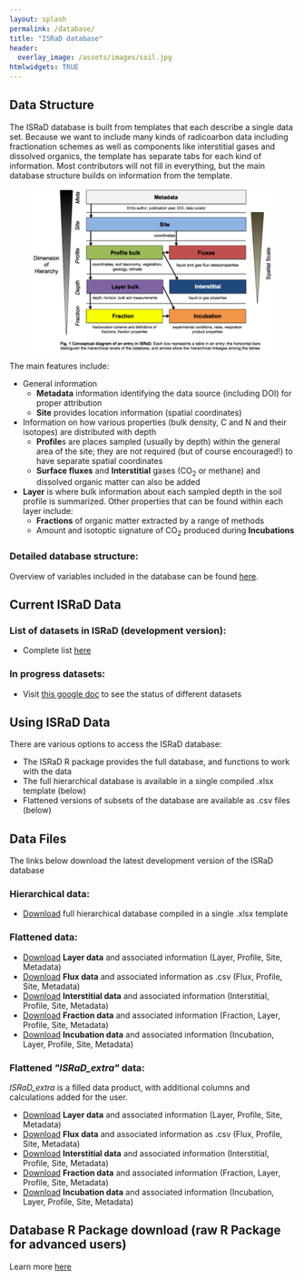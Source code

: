 ```yaml
---
layout: splash
permalink: /database/
title: "ISRaD database"
header:
  overlay_image: /assets/images/soil.jpg
htmlwidgets: TRUE
--- 
```


## Data Structure

The ISRaD database is built from templates that each describe a single data set.  Because we want to include many kinds of radicoarbon data including fractionation schemes as well as components like interstitial gases and dissolved organics, the template has separate tabs for each kind of information.  Most contributors will not fill in everything, but the main database structure builds on information from the template.

<figure>
	<img src="https://github.com/International-Soil-Radiocarbon-Database/ISRaD/raw/gh-pages/assets/images/structure_new.png" width = "500">
</figure>

The main features include:
* General information
	* **Metadata** information identifying the data source (including DOI) for proper attribution
	* **Site** provides location information (spatial coordinates)
* Information on how various properties (bulk density, C and N and their isotopes) are distributed with depth
	* **Profile**s are places sampled (usually by depth) within the general area of the site; they are not required (but of course encouraged!) to have separate spatial coordinates
	* **Surface fluxes** and **Interstitial** gases (CO<sub>2</sub> or methane) and dissolved organic matter can also be added
* **Layer** is where bulk information about each sampled depth in the soil profile is summarized. Other properties that can be found within each layer include:
	* **Fractions** of organic matter extracted by a range of methods
	* Amount and isotoptic signature of CO<sub>2</sub> produced during **Incubations** 

### Detailed database structure:
Overview of variables included in the database can be found [here](https://github.com/International-Soil-Radiocarbon-Database/ISRaD/blob/master/ISRaD_data_files/database/database_structure.md).

## Current ISRaD Data
### List of datasets in ISRaD (development version):
* Complete list [here](https://github.com/International-Soil-Radiocarbon-Database/ISRaD/blob/master/ISRaD_data_files/database/credits.md)


### In progress datasets:
* Visit [this google doc](https://docs.google.com/spreadsheets/d/1lezUOJjYnB7KtXGDDFO_PKWLtx_7NZ3WaOubP2zUX-g/edit?usp=sharing) to see the status of different datasets 

## Using ISRaD Data
There are various options to access the ISRaD database: 
*   The ISRaD R package provides the full database, and functions to work with the data
*   The full hierarchical database is available in a single compiled .xlsx template (below)
*   Flattened versions of subsets of the database are available as .csv files (below)

## Data Files 
The links below download the latest development version of the ISRaD database
### Hierarchical data:
*   [Download](https://github.com/International-Soil-Radiocarbon-Database/ISRaD/raw/master/ISRaD_data_files/database/ISRaD_list.xlsx)
 full hierarchical database compiled in a single .xlsx template 
### Flattened data:
*   [Download](https://github.com/International-Soil-Radiocarbon-Database/ISRaD/raw/master/ISRaD_data_files/database/ISRaD_data_flat_layer.csv) **Layer data** and associated information (Layer, Profile, Site, Metadata)
*   [Download](https://github.com/International-Soil-Radiocarbon-Database/ISRaD/raw/master/ISRaD_data_files/database/ISRaD_data_flat_flux.csv) **Flux data** and associated information as .csv (Flux, Profile, Site, Metadata)
*   [Download](https://github.com/International-Soil-Radiocarbon-Database/ISRaD/raw/master/ISRaD_data_files/database/ISRaD_data_flat_interstitial.csv) **Interstitial data** and associated information (Interstitial, Profile, Site, Metadata)
*   [Download](https://github.com/International-Soil-Radiocarbon-Database/ISRaD/raw/master/ISRaD_data_files/database/ISRaD_data_flat_fraction.csv) **Fraction data** and associated information (Fraction, Layer, Profile, Site, Metadata) 
*   [Download](https://github.com/International-Soil-Radiocarbon-Database/ISRaD/raw/master/ISRaD_data_files/database/ISRaD_data_flat_incubation.csv) **Incubation data** and associated information (Incubation, Layer, Profile, Site, Metadata)

### Flattened *"ISRaD_extra"* data:
*ISRaD_extra* is a filled data product, with additional columns and calculations added for the user.
*   [Download](https://github.com/International-Soil-Radiocarbon-Database/ISRaD/raw/master/ISRaD_data_files/database/ISRaD_extra_flat_layer.csv) **Layer data** and associated information (Layer, Profile, Site, Metadata)
*   [Download](https://github.com/International-Soil-Radiocarbon-Database/ISRaD/raw/master/ISRaD_data_files/database/ISRaD_extra_flat_flux.csv) **Flux data** and associated information as .csv (Flux, Profile, Site, Metadata)
*   [Download](https://github.com/International-Soil-Radiocarbon-Database/ISRaD/raw/master/ISRaD_data_files/database/ISRaD_extra_flat_interstitial.csv) **Interstitial data** and associated information (Interstitial, Profile, Site, Metadata)
*   [Download](https://github.com/International-Soil-Radiocarbon-Database/ISRaD/raw/master/ISRaD_data_files/database/ISRaD_extra_flat_fraction.csv) **Fraction data** and associated information (Fraction, Layer, Profile, Site, Metadata) 
*   [Download](https://github.com/International-Soil-Radiocarbon-Database/ISRaD/raw/master/ISRaD_data_files/database/ISRaD_extra_flat_incubation.csv) **Incubation data** and associated information (Incubation, Layer, Profile, Site, Metadata)


## Database R Package download (raw R Package for advanced users)

Learn more [here](https://international-soil-radiocarbon-database.github.io/ISRaD/rpackage/)
